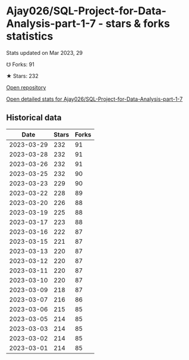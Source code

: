 # Ajay026/SQL-Project-for-Data-Analysis-part-1-7 - stars & forks statistics

Stats updated on Mar 2023, 29

☋ Forks: 91

★ Stars: 232

[Open repository](https://github.com/Ajay026/SQL-Project-for-Data-Analysis-part-1-7)

[Open detailed stats for Ajay026/SQL-Project-for-Data-Analysis-part-1-7](https://reviewgithub.com/rep/Ajay026/SQL-Project-for-Data-Analysis-part-1-7)

## Historical data
| Date | Stars | Forks |
|------|-------|-------|
| 2023-03-29 | 232 | 91 | 
| 2023-03-28 | 232 | 91 | 
| 2023-03-26 | 232 | 91 | 
| 2023-03-25 | 232 | 90 | 
| 2023-03-23 | 229 | 90 | 
| 2023-03-22 | 228 | 89 | 
| 2023-03-20 | 226 | 88 | 
| 2023-03-19 | 225 | 88 | 
| 2023-03-17 | 223 | 88 | 
| 2023-03-16 | 222 | 87 | 
| 2023-03-15 | 221 | 87 | 
| 2023-03-13 | 220 | 87 | 
| 2023-03-12 | 220 | 87 | 
| 2023-03-11 | 220 | 87 | 
| 2023-03-10 | 220 | 87 | 
| 2023-03-09 | 218 | 87 | 
| 2023-03-07 | 216 | 86 | 
| 2023-03-06 | 215 | 85 | 
| 2023-03-05 | 214 | 85 | 
| 2023-03-03 | 214 | 85 | 
| 2023-03-02 | 214 | 85 | 
| 2023-03-01 | 214 | 85 | 

